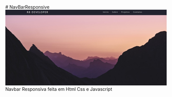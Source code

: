 <div></div>
# NavBarResponsive<div class="align">
<img src="https://raw.githubusercontent.com/Vistorill/NavBarResponsive/main/navbar.jpg">
</div>
Navbar Responsiva feita em Html Css e Javascript
